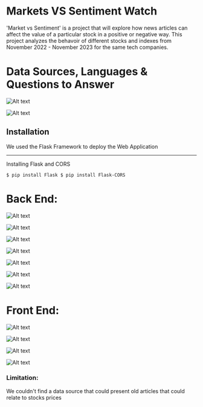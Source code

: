 

# Markets VS Sentiment Watch


'Market vs Sentiment' is a project that will explore how news articles can affect the value of a particular stock in a positive or negative way. This project analyzes the behavoir of different stocks and indexes from November 2022 - November 2023
for the same tech companies.  


# Data Sources, Languages & Questions to Answer

![Alt text](image.png)

![Alt text](image-1.png)





## Installation
We used the Flask Framework to deploy the Web Application
***
Installing Flask and CORS

``
$ pip install Flask
$ pip install Flask-CORS
``


# Back End:

![Alt text](image-17.png)

![Alt text](image-18.png)

![Alt text](image-19.png)

![Alt text](image-20.png)

![Alt text](image-21.png)

![Alt text](image-22.png)

![Alt text](image-23.png)


# Front End:

![Alt text](image-27.png)

![Alt text](image-26.png)

![Alt text](image-14.png)

![Alt text](image-24.png)


### Limitation: 
We couldn't find a data source that could present old articles that could relate to stocks prices

